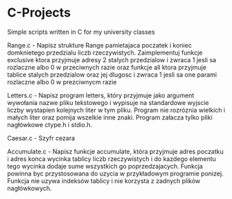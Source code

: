 # C-Projects
Simple scripts written in C for my university classes

Range.c - Napisz strukture Range pamietajaca poczatek i koniec domknietego przedzialu liczb rzeczywistych. 
Zaimplementuj funkcje  exclusive ktora przyjmuje adresy 2 stalych przedzialow i zwraca 1 jesli sa rozlaczne albo 0 w przeciwnych razie
oraz funkcje all ktora przyjmuje tablice stalych przedzialow oraz jej dlugosc i zwraca 1 jesli sa one parami rozlaczne albo 0 w prezciwnycm razie

Letters.c - Napisz program letters, który przyjmuje jako argument wywołania nazwe pliku tekstowego i wypisuje
na standardowe wyjscie liczby wystapien kolejnych liter w tym pliku. Program nie rozróznia wielkich i
małych liter oraz pomija wszelkie inne znaki. Program załacza tylko pliki nagłówkowe ctype.h i stdio.h.

Caesar.c - Szyfr cezara

Accumulate.c - Napisz funkcje accumulate, która przyjmuje adres poczatku i adres konca wycinka tablicy liczb rzeczywistych
i do kazdego elementu tego wycinka dodaje sume wszystkich go poprzedzajacych. Funkcja powinna
byc przystosowana do uzycia w przykładowym programie ponizej. Funkcja nie uzywa indeksów tablicy i
nie korzysta z zadnych plików nagłówkowych.
